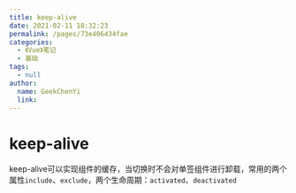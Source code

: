 ```yaml
---
title: keep-alive
date: 2021-02-11 18:32:23
permalink: /pages/73e406434fae
categories: 
  - 《Vue》笔记
  - 基础
tags: 
  - null
author: 
  name: GeekChenYi
  link: 
---
```

# keep-alive

keep-alive可以实现组件的缓存，当切换时不会对单签组件进行卸载，常用的两个属性`include`、`exclude`，两个生命周期：`activated`、`deactivated`